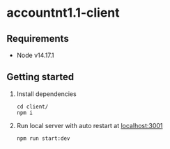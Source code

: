 # accountnt1.1-client

## Requirements

-   Node v14.17.1

## Getting started

1. Install dependencies
    ```shell
    cd client/
    npm i
    ```
2. Run local server with auto restart at [localhost:3001](http://localhost:3001)
    ```shell
    npm run start:dev
    ```
